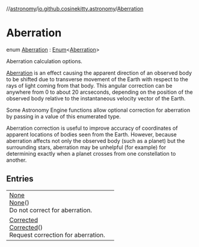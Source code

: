 //[astronomy](../../../index.md)/[io.github.cosinekitty.astronomy](../index.md)/[Aberration](index.md)

# Aberration

enum [Aberration](index.md) : [Enum](https://kotlinlang.org/api/latest/jvm/stdlib/kotlin/-enum/index.html)&lt;[Aberration](index.md)&gt; 

Aberration calculation options.

[Aberration](https://en.wikipedia.org/wiki/Aberration_of_light) is an effect causing the apparent direction of an observed body to be shifted due to transverse movement of the Earth with respect to the rays of light coming from that body. This angular correction can be anywhere from 0 to about 20 arcseconds, depending on the position of the observed body relative to the instantaneous velocity vector of the Earth.

Some Astronomy Engine functions allow optional correction for aberration by passing in a value of this enumerated type.

Aberration correction is useful to improve accuracy of coordinates of apparent locations of bodies seen from the Earth. However, because aberration affects not only the observed body (such as a planet) but the surrounding stars, aberration may be unhelpful (for example) for determining exactly when a planet crosses from one constellation to another.

## Entries

| | |
|---|---|
| [None](-none/index.md)<br>[None](-none/index.md)()<br>Do not correct for aberration. |
| [Corrected](-corrected/index.md)<br>[Corrected](-corrected/index.md)()<br>Request correction for aberration. |

